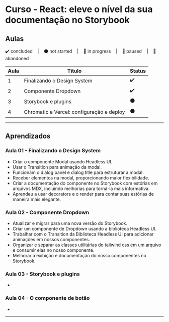 # Curso - React: eleve o nível da sua documentação no Storybook

## Aulas
<p>
  ✔️ concluded &nbsp;&nbsp;&nbsp;|&nbsp;&nbsp;&nbsp;
  ⚫ not started &nbsp;&nbsp;&nbsp;|&nbsp;&nbsp;&nbsp;
  🔵 in progress &nbsp;&nbsp;&nbsp;|&nbsp;&nbsp;&nbsp;
  🔶 paused &nbsp;&nbsp;&nbsp;|&nbsp;&nbsp;&nbsp;
  🔴 abandoned 
</p>

| Aula | Titulo | Status |
| --- | --- | --- |
| 1 | Finalizando o Design System | ✔️ |
| 2 | Componente Dropdown | ✔️ |
| 3 | Storybook e plugins | ⚫ |
| 4 | Chromatic e Vercel: configuração e deploy | ⚫ |

---

## Aprendizados

### Aula 01 - Finalizando o Design System
<ul>
  <li>Criar o componente Modal usando Headless UI.</li>
  <li>Usar o Transition para animação da modal.</li>
  <li>Funcionam o dialog panel e dialog title para estruturar a modal.</li>
  <li>Receber elementos na modal, proporcionando maior flexibilidade.</li>
  <li>Criar a documentação do componente no Storybook com estórias em arquivos MDX, incluindo melhorias para torná-la mais informativa.</li>
  <li>Aprendeu a usar decorators e o render para contar suas estórias de maneira mais elegante.</li>
</ul>

### Aula 02 - Componente Dropdown
<ul>
  <li>Atualizar e migrar para uma nova versão do Storybook.</li>
  <li>Criar um componente de Dropdown usando a biblioteca Headless UI.</li>
  <li>Trabalhar com o Transition da Biblioteca Headless UI para adicionar animações em nossos componentes.</li>
  <li>Organizar e separar as classes utilitárias do tailwind css em um arquivo e consumir elas no nosso componente.</li>
  <li>Melhorar a exibição e documentação do nosso componentes no Storybook.</li>
</ul>

### Aula 03 - Storybook e plugins
<ul>
  <li></li>
</ul>

### Aula 04 - O componente de botão
<ul>
  <li></li>
</ul>


---

<!-- ## 🎯 Projeto desenvolvido
Este é o screenshot do projeto que foi desenvolvido durante o curso:

<p align="center">
  <img alt="Miniatura da imagem do projeto"src="../../.github/thumbs/preview.jpg">
</p> -->